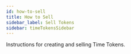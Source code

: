 ```yaml
---
id: how-to-sell
title: How to Sell
sidebar_label: Sell Tokens
sidebar: timeTokensSidebar
---
```


Instructions for creating and selling Time Tokens.
